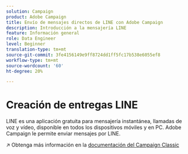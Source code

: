 ```yaml
---
solution: Campaign
product: Adobe Campaign
title: Envío de mensajes directos de LINE con Adobe Campaign
description: Introducción a la mensajería LINE
feature: Información general
role: Data Engineer
level: Beginner
translation-type: tm+mt
source-git-commit: 3fe4156149e9ff8724dd1ff5fc17b538e6055ef8
workflow-type: tm+mt
source-wordcount: '60'
ht-degree: 20%

---
```


# Creación de entregas LINE

LINE es una aplicación gratuita para mensajería instantánea, llamadas de voz y vídeo, disponible en todos los dispositivos móviles y en PC. Adobe Campaign le permite enviar mensajes por LINE.

:arrow_upper_right: Obtenga más información en la [documentación del Campaign Classic](https://experienceleague.adobe.com/docs/campaign-classic/using/sending-messages/line-channel.html)

